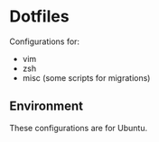 # Dotfiles
Configurations for:
- vim
- zsh
- misc (some scripts for migrations)

## Environment
These configurations are for Ubuntu.

